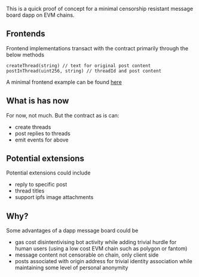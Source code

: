 This is a quick proof of concept for a minimal censorship resistant message board dapp on EVM chains.

## Frontends

Frontend implementations transact with the contract primarily through the below methods

```
createThread(string) // text for original post content
postInThread(uint256, string) // threadId and post content
```

A minimal frontend example can be found [here](https://github.com/jdgc/evm-message-board-example)

## What is has now
For now, not much. But the contract as is can:
- create threads
- post replies to threads
- emit events for above

## Potential extensions

Potential extensions could include
- reply to specific post
- thread titles
- support ipfs image attachments

## Why?

Some advantages of a dapp message board could be
- gas cost disintentivising bot activity while adding trivial hurdle for human users (using a low cost EVM chain such as polygon or fantom)
- message content not censorable on chain, only client side
- posts associated with origin address for trivial identity association while maintaining some level of personal anonymity
